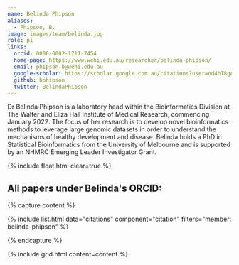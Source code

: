 ```yaml
---
name: Belinda Phipson
aliases:
  - Phipson, B.
image: images/team/belinda.jpg
role: pi
links:
  orcid: 0000-0002-1711-7454
  home-page: https://www.wehi.edu.au/researcher/belinda-phipson/
  email: phipson.b@wehi.edu.au
  google-scholar: https://scholar.google.com.au/citations?user=od4hT8gAAAAJ&hl=en
  github: bphipson
  twitter: BelindaPhipson
---
```


Dr Belinda Phipson is a laboratory head within the Bioinformatics Division at The Walter and Eliza Hall Institute of Medical Research, commencing January 2022. 
The focus of her research is to develop novel bioinformatics methods to leverage large genomic datasets in order to understand the mechanisms of healthy development and disease.
Belinda holds a PhD in Statistical Bioinformatics from the University of Melbourne and is supported by an NHMRC Emerging Leader Investigator Grant.

{% include float.html clear=true %}

## All papers under Belinda's ORCID:

{% capture content %}

{% include list.html data="citations" component="citation" filters="member: belinda-phipson" %}

{% endcapture %}

{% include grid.html content=content %}
